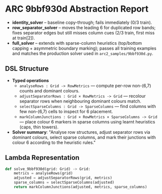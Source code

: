 # ARC 9bbf930d Abstraction Report

- **identity_solver** – baseline copy-through; fails immediately (0/3 train).
- **row_separator_solver** – moves the leading 6 for duplicated row bands; fixes separator edges but still misses column cues (2/3 train, first miss at train[2]).
- **full_solver** – extends with sparse-column heuristics (top/bottom capping + asymmetric boundary marking); passes all training examples and matches the production solver used in `arc2_samples/9bbf930d.py`.

## DSL Structure
- **Typed operations**
  - `analyseRows : Grid -> RowMetrics` — compute per-row non-(6,7) counts and dominant colours.
  - `adjustSeparatorRows : Grid × RowMetrics -> Grid` — recolour separator rows when neighbouring dominant colours match.
  - `selectSparseColumns : Grid -> SparseColumns` — find columns with few non-(6,7) cells to inspect for 6 placement.
  - `markColumnJunctions : Grid × RowMetrics × SparseColumns -> Grid` — place colour 6 markers in sparse columns using learnt heuristics (caps, thin towers).
- **Solver summary**: "Analyse row structures, adjust separator rows via dominant colours, select sparse columns, and mark their junctions with colour 6 according to the heuristic rules."

## Lambda Representation

```python
def solve_9bbf930d(grid: Grid) -> Grid:
    metrics = analyseRows(grid)
    adjusted = adjustSeparatorRows(grid, metrics)
    sparse_columns = selectSparseColumns(adjusted)
    return markColumnJunctions(adjusted, metrics, sparse_columns)
```
